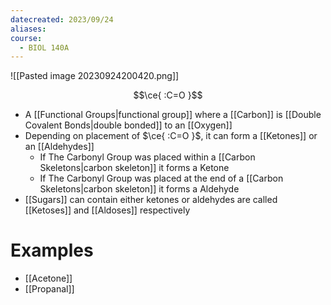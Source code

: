 ```yaml
---
datecreated: 2023/09/24
aliases: 
course:
  - BIOL 140A
---
```

![[Pasted image 20230924200420.png]]

$$\ce{ :C=O }$$

- A [[Functional Groups|functional group]] where a [[Carbon]] is [[Double Covalent Bonds|double bonded]] to an [[Oxygen]]
- Depending on placement of $\ce{ :C=O }$, it can form a [[Ketones]] or an [[Aldehydes]]
	- If The Carbonyl Group was placed within a [[Carbon Skeletons|carbon skeleton]] it forms a Ketone
	- If The Carbonyl Group was placed at the end of a [[Carbon Skeletons|carbon skeleton]] it forms a Aldehyde
- [[Sugars]] can contain either ketones or aldehydes are called [[Ketoses]] and [[Aldoses]] respectively 

# Examples

- [[Acetone]]
- [[Propanal]]

